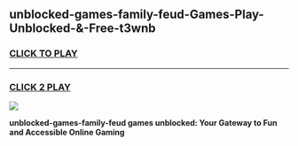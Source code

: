 
## unblocked-games-family-feud-Games-Play-Unblocked-&-Free-t3wnb
<h3>
<a href="https://premium76.site?title=unblocked-games-family-feud&ref=24A">CLICK TO PLAY</a></h3>
<hr>

<h3>
<a href="https://premium76.site?title=unblocked-games-family-feud&ref=24A">CLICK 2 PLAY</a>
  
</h3>

<a href="https://premium76.site?title=unblocked-games-family-feud&ref=24A"><img src="https://clearcache.store/games.png"></a>


**unblocked-games-family-feud games unblocked: Your Gateway to Fun and Accessible Online Gaming**
